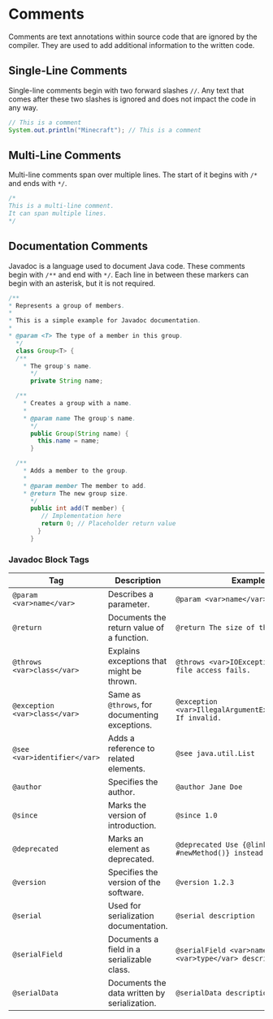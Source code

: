 # Comments
Comments are text annotations within source code that are ignored by the compiler. They are used to add additional information to the written code.

## Single-Line Comments
Single-line comments begin with two forward slashes `//`. Any text that comes after these two slashes is ignored and does not impact the code in any way.

```java
// This is a comment
System.out.println("Minecraft"); // This is a comment
```

## Multi-Line Comments
Multi-line comments span over multiple lines. The start of it begins with `/*` and ends with `*/`.
```java
/*
This is a multi-line comment.
It can span multiple lines.
*/
```

## Documentation Comments
Javadoc is a language used to document Java code. These comments begin with `/**` and end with `*/`. Each line in between these markers can begin with an asterisk, but it is not required.

```java
/**
* Represents a group of members.
*
* This is a simple example for Javadoc documentation.
*
* @param <T> The type of a member in this group.
  */
  class Group<T> {
  /**
    * The group's name.
      */
      private String name;

  /**
    * Creates a group with a name.
    *
    * @param name The group's name.
      */
      public Group(String name) {
        this.name = name;
      }

  /**
    * Adds a member to the group.
    *
    * @param member The member to add.
    * @return The new group size.
      */
      public int add(T member) {
         // Implementation here
         return 0; // Placeholder return value
        }
      }
 ```

### Javadoc Block Tags
| **Tag**                       | **Description**                                | **Example**                                                  |
|-------------------------------|------------------------------------------------|--------------------------------------------------------------|
| `@param <var>name</var>`      | Describes a parameter.                         | `@param <var>name</var> Description.`                        |
| `@return`                     | Documents the return value of a function.      | `@return The size of the group.`                             | 
| `@throws <var>class</var>`    | Explains exceptions that might be thrown.      | `@throws <var>IOException</var> If file access fails.`       | 
| `@exception <var>class</var>` | Same as `@throws`, for documenting exceptions. | `@exception <var>IllegalArgumentException</var> If invalid.` |
| `@see <var>identifier</var>`  | Adds a reference to related elements.          | `@see java.util.List`                                        |
| `@author`                     | Specifies the author.                          | `@author Jane Doe`                                           |
| `@since`                      | Marks the version of introduction.             | `@since 1.0`                                                 |
| `@deprecated`                 | Marks an element as deprecated.                | `@deprecated Use {@link #newMethod()} instead.`              |
| `@version`                    | Specifies the version of the software.         | `@version 1.2.3`                                             |
| `@serial`                     | Used for serialization documentation.          | `@serial description`                                        |
| `@serialField`                | Documents a field in a serializable class.     | `@serialField <var>name</var> <var>type</var> description`   |
| `@serialData`                 | Documents the data written by serialization.   | `@serialData description`                                    |